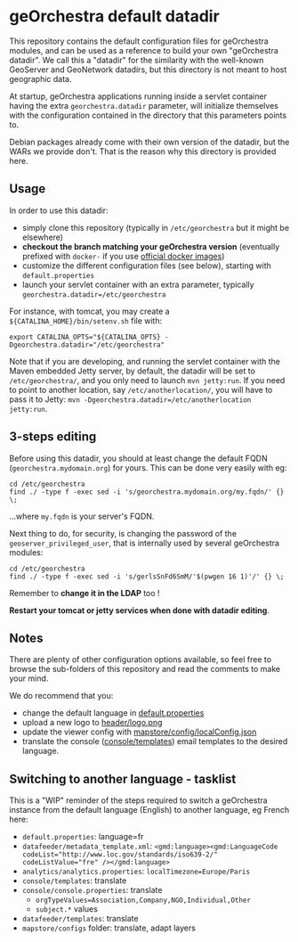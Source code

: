 # geOrchestra default datadir

This repository contains the default configuration files for geOrchestra modules, and can be used as a reference to build your own "geOrchestra datadir". We call this a "datadir" for the similarity with the well-known GeoServer and GeoNetwork datadirs, but this directory is not meant to host geographic data.

At startup, geOrchestra applications running inside a servlet container having the extra `georchestra.datadir` parameter, will initialize themselves with the configuration contained in the directory that this parameters points to.

Debian packages already come with their own version of the datadir, but the WARs we provide don't. 
That is the reason why this directory is provided here.


## Usage

In order to use this datadir:
 * simply clone this repository (typically in `/etc/georchestra` but it might be elsewhere)
 * **checkout the branch matching your geOrchestra version** (eventually prefixed with `docker-` if you use [official docker images](https://hub.docker.com/u/georchestra))
 * customize the different configuration files (see below), starting with `default.properties`
 * launch your servlet container with an extra parameter, typically `georchestra.datadir=/etc/georchestra`

For instance, with tomcat, you may create a `${CATALINA_HOME}/bin/setenv.sh` file with:
```
export CATALINA_OPTS="${CATALINA_OPTS} -Dgeorchestra.datadir="/etc/georchestra"
```

Note that if you are developing, and running the servlet container with the Maven embedded Jetty server, by default, the datadir will be set to `/etc/georchestra/`, and you only need to launch `mvn jetty:run`. If you need to point to another location, say `/etc/anotherlocation/`, you will have to pass it to Jetty: `mvn -Dgeorchestra.datadir=/etc/anotherlocation jetty:run`.

## 3-steps editing

Before using this datadir, you should at least change the default FQDN (`georchestra.mydomain.org`) for yours.
This can be done very easily with eg:
```
cd /etc/georchestra
find ./ -type f -exec sed -i 's/georchestra.mydomain.org/my.fqdn/' {} \;
```
...where `my.fqdn` is your server's FQDN.


Next thing to do, for security, is changing the password of the `geoserver_privileged_user`, that is internally used by several geOrchestra modules:
```
cd /etc/georchestra
find ./ -type f -exec sed -i 's/gerlsSnFd6SmM/'$(pwgen 16 1)'/' {} \;
```
Remember to **change it in the LDAP** too !


**Restart your tomcat or jetty services when done with datadir editing**.


## Notes

There are plenty of other configuration options available, so feel free to browse the sub-folders of this repository and read the comments to make your mind.

We do recommend that you:
 * change the default language in [default.properties](./default.properties)
 * upload a new logo to [header/logo.png](header/logo.png)
 * update the viewer config with [mapstore/config/localConfig.json](mapstore/config/localConfig.json)
 * translate the console ([console/templates](console/templates)) email templates to the desired language.
 
## Switching to another language - tasklist

This is a "WIP" reminder of the steps required to switch a geOrchestra instance from the default language (English) to another language, eg French here:
 * `default.properties`: language=fr
 * `datafeeder/metadata_template.xml`: `<gmd:language><gmd:LanguageCode codeList="http://www.loc.gov/standards/iso639-2/" codeListValue="fre" /></gmd:language>`
 * `analytics/analytics.properties`: `localTimezone=Europe/Paris`
 * `console/templates`: translate
 * `console/console.properties`: translate
   * `orgTypeValues=Association,Company,NGO,Individual,Other`
   * `subject.*` values
 * `datafeeder/templates`: translate
 * `mapstore/configs` folder: translate, adapt layers
